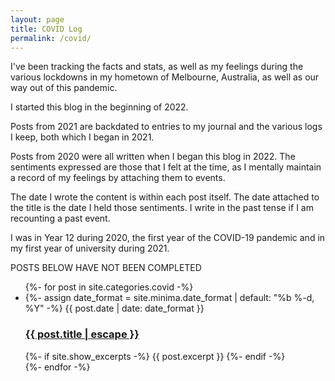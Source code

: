```yaml
---
layout: page
title: COVID Log
permalink: /covid/
--- 
```

 
I've been tracking the facts and stats, as well as my feelings during the various lockdowns in my hometown of Melbourne, Australia, as well as our way out of this pandemic.

I started this blog in the beginning of 2022.

Posts from 2021 are backdated to entries to my journal and the various logs I keep, both which I began in 2021.

Posts from 2020 were all written when I began this blog in 2022. The sentiments expressed are those that I felt at the time, as I mentally maintain a record of my feelings by attaching them to events.

The date I wrote the content is within each post itself. The date attached to the title is the date I held those sentiments. I write in the past tense if I am recounting a past event.

I was in Year 12 during 2020, the first year of the COVID-19 pandemic and in my first year of university during 2021.

POSTS BELOW HAVE NOT BEEN COMPLETED

<ul class="post-list">
    {%- for post in site.categories.covid -%}
    <li>
        {%- assign date_format = site.minima.date_format | default: "%b %-d, %Y" -%}
        <span class="post-meta">{{ post.date | date: date_format }}</span>
        <h3>
            <a class="post-link" href="{{ post.url | relative_url }}">
                {{ post.title | escape }}
            </a>
        </h3>
        {%- if site.show_excerpts -%}
        {{ post.excerpt }}
        {%- endif -%}
    </li>
    {%- endfor -%}
</ul>